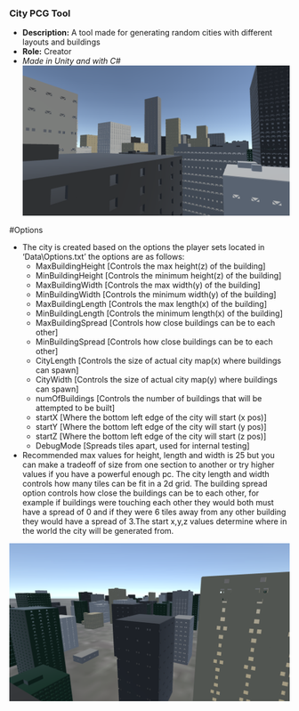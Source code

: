 ### City PCG Tool
  * **Description:** A tool made for generating random cities with different layouts and buildings
  * **Role:** Creator
  * *Made in Unity and with C#*  
![Picture of Generated City](https://github.com/preston-n/CityPCG/blob/main/Screenshots/City3.png?raw=true)

#Options
  * The city is created based on the options the player sets located in ‘Data\Options.txt’ the options are as follows:
    * MaxBuildingHeight [Controls the max height(z) of the building]
    * MinBuildingHeight [Controls the minimum height(z) of the building]
    * MaxBuildingWidth [Controls the max width(y) of the building]
    * MinBuildingWidth [Controls the minimum width(y) of the building]
    * MaxBuildingLength  [Controls the max length(x) of the building]
    * MinBuildingLength [Controls the minimum length(x) of the building]
    * MaxBuildingSpread [Controls how close buildings can be to each other]
    * MinBuildingSpread [Controls how close buildings can be to each other]
    * CityLength  [Controls the size of  actual city map(x) where buildings can spawn]
    * CityWidth [Controls the size of  actual city map(y) where buildings can spawn]
    * numOfBuildings [Controls the number of buildings that will be attempted to be built]
    * startX [Where the bottom left edge of the city will start (x pos)]
    * startY [Where the bottom left edge of the city will start (y pos)]
    * startZ [Where the bottom left edge of the city will start (z pos)]
    * DebugMode [Spreads tiles apart, used for internal testing]
  * Recommended max values for height, length and width is 25 but you can make a tradeoff of size from one section to another or try higher values if you have a powerful enough pc. The city length and width controls how many tiles can be fit in a 2d grid. The building spread option controls how close the buildings can be to each other, for example if buildings were touching each other they would both must have a spread of 0 and if they were 6 tiles away from any other building they would have a spread of 3.The start x,y,z values determine where in the world the city will be generated from.

![Picture of Generated City](https://github.com/preston-n/CityPCG/blob/main/Screenshots/City2.png?raw=true)
